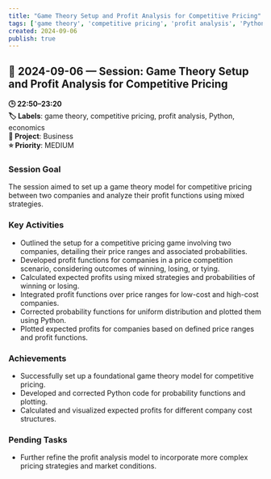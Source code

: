 ```yaml
---
title: "Game Theory Setup and Profit Analysis for Competitive Pricing"
tags: ['game theory', 'competitive pricing', 'profit analysis', 'Python', 'economics']
created: 2024-09-06
publish: true
---
```


## 📅 2024-09-06 — Session: Game Theory Setup and Profit Analysis for Competitive Pricing

**🕒 22:50–23:20**  
**🏷️ Labels**: game theory, competitive pricing, profit analysis, Python, economics  
**📂 Project**: Business  
**⭐ Priority**: MEDIUM  


### Session Goal
The session aimed to set up a game theory model for competitive pricing between two companies and analyze their profit functions using mixed strategies.

### Key Activities
- Outlined the setup for a competitive pricing game involving two companies, detailing their price ranges and associated probabilities.
- Developed profit functions for companies in a price competition scenario, considering outcomes of winning, losing, or tying.
- Calculated expected profits using mixed strategies and probabilities of winning or losing.
- Integrated profit functions over price ranges for low-cost and high-cost companies.
- Corrected probability functions for uniform distribution and plotted them using Python.
- Plotted expected profits for companies based on defined price ranges and profit functions.

### Achievements
- Successfully set up a foundational game theory model for competitive pricing.
- Developed and corrected Python code for probability functions and plotting.
- Calculated and visualized expected profits for different company cost structures.

### Pending Tasks
- Further refine the profit analysis model to incorporate more complex pricing strategies and market conditions.
